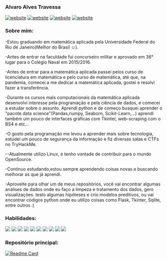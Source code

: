 ### Alvaro Alves Travessa

<a href="https://www.linkedin.com/in/alvaroat19/"><img src="https://img.shields.io/static/v1?label=&labelColor=505050&message=LinkedIn&color=%230076D6&style=flat&logo=linkedin&logoColor=%230076D6" alt="website"/></a>
<a href="https://www.instagram.com/alvaroat.19/"><img src="https://img.shields.io/static/v1?label=&labelColor=white&message=Instagram&color=5b0000&style=flat&logo=instagram&logoColor=%ff0000" alt="website"/></a>
<a href="https://tryhackme.com/p/bannager"><img src="https://img.shields.io/static/v1?label=&labelColor=white&message=TryHackMe&color=black&style=flat&logo=tryhackme&logoColor=black" alt="website"/></a>
<a href="https://www.hackerrank.com/Alvaroalves11"><img src="https://img.shields.io/static/v1?label=&labelColor=505050&message=HackerRank&color=gray&style=flat&logo=hackerrank&logoColor=green
" alt="website"/></a>

### Sobre mim:
-Estou graduando em matemática aplicada pela Universidade Federal do Rio de Janeiro(Melhor do Brasil ☺️).

-Antes de entrar na faculdade fui concurseiro militar e aprovado em 36° lugar para o Colégio Naval em 2015/2016.

-Antes de entrar para a matemática aplicada passei pelos curso de licenciatura em matemática e pelo curso de matemática, até que, na pandemia, comecei a me dedicar a matemática aplicada, gostei e resolvi fazer a transferência.

-Durante os cursos mais computacionais da matemática aplicada desenvolvi interesse pela programação e pela ciência de dados, e comecei a estudar sobre o assunto. Aprendi python e de começo busquei aprender o "pacote data science"(Pandas,numpy, Seaborn, Scikit-Learn,...) aprendi também um pouco de interfaces gráficas com Tkinter, web-scraping com o BS4 e etc...

-O gosto pela programação me levou a aprender mais sobre tecnologia, estudei um pouco de segurança da informação e fiz diversas salas e CTFs no TryHackMe.

--Atualmente utilizo Linux, e tenho vontade de contribuir para o mundo OpenSource.

-Continuo estudando,estou sempre aprendendo coisas novas e buscando melhorar as que já aprendi. 

-Aproveite para olhar um de meus repositórios, você vai encontrar algumas análises de dados onde eu faço a limpeza e tratamento dos dados, gero visualizações. testo algumas hipóteses e crio modelos preditivos, ou vai encontrar códigos python onde eu utilizo coisas como Flask, Tkinter, Sqlite, entre outros :)

### Habilidades:
<img src="https://img.shields.io/static/v1?label=&labelColor=white&message=Python&color=&style=flat&logo=Python&logoColor=yellow"></a>
<img src="https://img.shields.io/static/v1?label=&labelColor=white&message=Pandas&color=&style=flat&logo=Pandas&logoColor=black"></a>
<img src="https://img.shields.io/static/v1?label=&labelColor=white&message=numpy&color=&style=flat&logo=numpy&logoColor=orange"></a>
<img src="https://img.shields.io/static/v1?label=&labelColor=white&message=Matplotlib&color=&style=flat"></a>
<img src="https://img.shields.io/static/v1?label=&labelColor=white&message=Seaborn&color=&style=flat&logo=Seaborn&logoColor=black"></a>
<img src="https://img.shields.io/static/v1?label=&labelColor=white&message=Scikit-learn&color=&style=flat&logo=scikit-learn&logoColor=orange"></a>
<img src="https://img.shields.io/static/v1?label=&labelColor=white&message=Jupyter%20Notebook&color=&style=flat&logo=jupyter&logoColor=orange"></a>
<img src="https://img.shields.io/static/v1?label=&labelColor=white&message=tkinter&color=&style=flat&logo=tcltk&logoColor=orange"></a>
<img src="https://img.shields.io/static/v1?label=&labelColor=white&message=Linux&color=&style=flat&logo=linux&logoColor=black"></a>
<img src="https://img.shields.io/static/v1?label=&labelColor=white&message=MySQL&color=&style=flat&logo=MySQL&logoColor=5b0000"></a>

### Repositório principal:
[![Readme Card](https://github-readme-stats.vercel.app/api/pin/?username=AlvaroAt19&repo=Homi_dos_dados&theme=dark)](https://github.com/AlvaroAt19/Homi_dos_dados)

